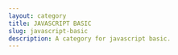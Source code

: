 ```yaml
---
layout: category
title: JAVASCRIPT BASIC
slug: javascript-basic
description: A category for javascript basic.
---
```

